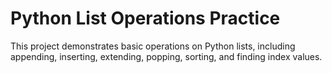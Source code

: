 # Python List Operations Practice

This project demonstrates basic operations on Python lists, including 
appending,
inserting,
extending,
popping, 
sorting, and 
finding index values.


